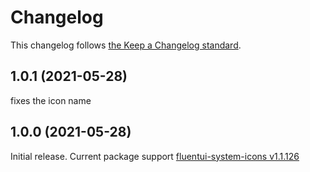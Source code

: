 # Changelog

This changelog follows [the Keep a Changelog standard](https://keepachangelog.com).

## 1.0.1 (2021-05-28)
fixes the icon name

## 1.0.0 (2021-05-28)
Initial release.
Current package support [fluentui-system-icons v1.1.126](https://github.com/microsoft/fluentui-system-icons/releases/tag/1.1.126)
